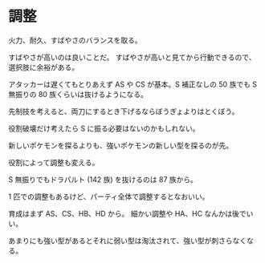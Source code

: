 # 調整

火力、耐久、すばやさのバランスを取る。

すばやさが高いのは良いことだ。
すばやさが高いと見てから行動できるので、選択肢に余裕がある。

アタッカーは遅くてもとりあえず AS や CS が基本。S 補正なしの 50 族でも S 無振りの 80 族くらいは抜けるようになる。

先制技を考えると、両刀にするとき下げるならぼうぎょよりはとくぼう。

役割破壊だけ考えたら S に振る必要はないのかもしれない。

新しいポケモンを探るよりも、強いポケモンの新しい型を探るのが先。

役割によって調整も変える。

S 無振りでもドラパルト (142 族) を抜けるのは 87 族から。

1 匹での調整もあるけど、パーティ全体で調整するとなおいい。

育成はまず AS、CS、HB、HD から。
細かい調整や HA、HC なんかは後でいい。

あまりにも強い型があるとそれに弱い型は淘汰されて、強い型が刺さらなくなる。
